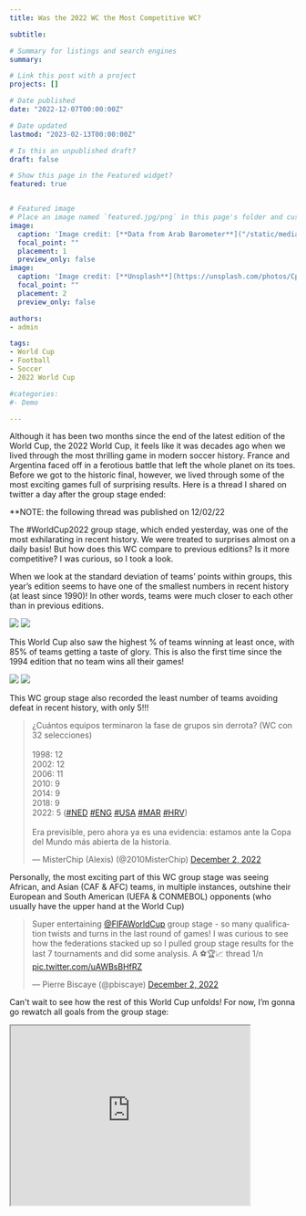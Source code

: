 ```yaml
---
title: Was the 2022 WC the Most Competitive WC?

subtitle: 

# Summary for listings and search engines
summary: 

# Link this post with a project
projects: []

# Date published
date: "2022-12-07T00:00:00Z"

# Date updated
lastmod: "2023-02-13T00:00:00Z"

# Is this an unpublished draft?
draft: false

# Show this page in the Featured widget?
featured: true


# Featured image
# Place an image named `featured.jpg/png` in this page's folder and customize its options here.
image:
  caption: 'Image credit: [**Data from Arab Barometer**]("/static/media/headers/IMG_4709.PNG")'
  focal_point: ""
  placement: 1
  preview_only: false
image:
  caption: 'Image credit: [**Unsplash**](https://unsplash.com/photos/CpkOjOcXdUY)'
  focal_point: ""
  placement: 2
  preview_only: false

authors:
- admin

tags:
- World Cup
- Football
- Soccer
- 2022 World Cup

#categories:
#- Demo

---
```


Although it has been two months since the end of the latest edition of the World Cup, the 2022 World Cup, it feels like it was decades ago when we lived through the most thrilling game in modern soccer history. France and Argentina faced off in a ferotious battle that left the whole planet on its toes. Before we got to the historic final, however, we lived through some of the most exciting games full of surprising results. Here is a thread I shared on twitter a day after the group stage ended: 

**NOTE: the following thread was published on 12/02/22

The #WorldCup2022 group stage, which ended yesterday, was one of the most exhilarating in recent history. We were treated to surprises almost on a daily basis! But how does this WC compare to previous editions? Is it more competitive? I was curious, so I took a look.

When we look at the standard deviation of teams’ points within groups, this year’s edition seems to have one of the smallest numbers in recent history (at least since 1990)! In other words, teams were much closer to each other than in previous editions. 

<img src="IMG_4709.PNG">
<img src="IMG_4710.PNG">

This World Cup also saw the highest % of teams winning at least once, with 85% of teams getting a taste of glory. This is also the first time since the 1994 edition that no team wins all their games!

<img src="IMG_4711.PNG">
<img src="IMG_4712.PNG">

This WC group stage also recorded the least number of teams avoiding defeat in recent history, with only 5!!!
<blockquote class="twitter-tweet"><p lang="es" dir="ltr">¿Cuántos equipos terminaron la fase de grupos sin derrota? (WC con 32 selecciones)<br><br>1998: 12<br>2002: 12<br>2006: 11<br>2010: 9<br>2014: 9<br>2018: 9<br>2022: 5 (<a href="https://twitter.com/hashtag/NED?src=hash&amp;ref_src=twsrc%5Etfw">#NED</a> <a href="https://twitter.com/hashtag/ENG?src=hash&amp;ref_src=twsrc%5Etfw">#ENG</a> <a href="https://twitter.com/hashtag/USA?src=hash&amp;ref_src=twsrc%5Etfw">#USA</a> <a href="https://twitter.com/hashtag/MAR?src=hash&amp;ref_src=twsrc%5Etfw">#MAR</a> <a href="https://twitter.com/hashtag/HRV?src=hash&amp;ref_src=twsrc%5Etfw">#HRV</a>)<br><br>Era previsible, pero ahora ya es una evidencia: estamos ante la Copa del Mundo más abierta de la historia.</p>&mdash; MisterChip (Alexis) (@2010MisterChip) <a href="https://twitter.com/2010MisterChip/status/1598790152465354789?ref_src=twsrc%5Etfw">December 2, 2022</a></blockquote> <script async src="https://platform.twitter.com/widgets.js" charset="utf-8"></script>

Personally, the most exciting part of this WC group stage was seeing African, and Asian (CAF & AFC) teams, in multiple instances, outshine their European and South American (UEFA & CONMEBOL) opponents (who usually have the upper hand at the World Cup)

<blockquote class="twitter-tweet"><p lang="en" dir="ltr">Super entertaining <a href="https://twitter.com/FIFAWorldCup?ref_src=twsrc%5Etfw">@FIFAWorldCup</a> group stage - so many qualification twists and turns in the last round of games! I was curious to see how the federations stacked up so I pulled group stage results for the last 7 tournaments and did some analysis. A ⚽️🏆📈 thread 1/n <a href="https://t.co/uAWBsBHfRZ">pic.twitter.com/uAWBsBHfRZ</a></p>&mdash; Pierre Biscaye (@pbiscaye) <a href="https://twitter.com/pbiscaye/status/1598804664858071041?ref_src=twsrc%5Etfw">December 2, 2022</a></blockquote> <script async src="https://platform.twitter.com/widgets.js" charset="utf-8"></script>


Can't wait to see how the rest of this World Cup unfolds! For now, I’m gonna go rewatch all goals from the group stage: 

<iframe width="420" height="315"
src="https://www.youtube.com/watch?v=QL_I_2YRGLk">
</iframe>

